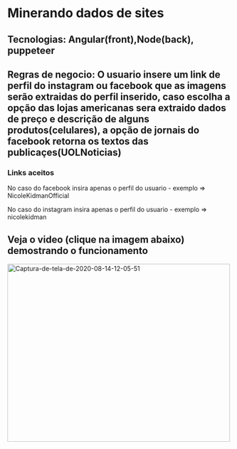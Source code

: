 <h1>Minerando dados de sites</h1>
<h2><strong>Tecnologias</strong>: Angular(front),Node(back), puppeteer</h2>
<h2><strong>Regras de negocio</strong>: O usuario insere um link de perfil do instagram ou facebook que as imagens serão extraidas do perfil inserido, caso escolha a opção das lojas americanas sera extraido dados de preço e descrição de alguns produtos(celulares), a opção de jornais do facebook retorna os textos das publicaçes(UOLNoticias)</h2>

<h3>Links aceitos</h3>
<p>No caso do facebook insira apenas o perfil do usuario - exemplo => NicoleKidmanOfficial</p>
<p>No caso do instagram insira apenas o perfil do usuario - exemplo => nicolekidman</p>


<h2>Veja o video (clique na imagem abaixo) demostrando o funcionamento</h2>
<a href="https://youtu.be/3vAtU1OBHLY"><img width=500 height=400 src="https://i.ibb.co/NxVM5ZH/Captura-de-tela-de-2020-08-14-12-05-51.png" alt="Captura-de-tela-de-2020-08-14-12-05-51" border="0"></a>

